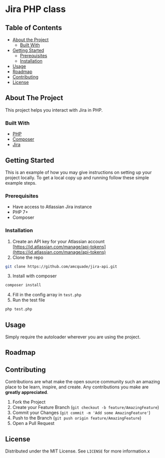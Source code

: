 # Jira PHP class

## Table of Contents

- [About the Project](#about-the-project)
  - [Built With](#built-with)
- [Getting Started](#getting-started)
  - [Prerequisites](#prerequisites)
  - [Installation](#installation)
- [Usage](#usage)
- [Roadmap](#roadmap)
- [Contributing](#contributing)
- [License](#license)

## About The Project

This project helps you interact with Jira in PHP.

### Built With

- [PHP](https://www.php.net/)
- [Composer](https://getcomposer.org/)
- [Jira](https://www.atlassian.com/software/jira)

## Getting Started

This is an example of how you may give instructions on setting up your project locally.
To get a local copy up and running follow these simple example steps.

### Prerequisites

- Have access to Atlassian Jira instance
- PHP 7+
- Composer

### Installation

1. Create an API key for your Atlassian account [https://id.atlassian.com/manage/api-tokens](https://id.atlassian.com/manage/api-tokens)
2. Clone the repo

```sh
git clone https://github.com/amcquade/jira-api.git
```

3. Install with composer

```sh
composer install
```

4. Fill in the config array in `test.php`
5. Run the test file

```sh
php test.php
```

## Usage

Simply require the autoloader wherever you are using the project.

## Roadmap

## Contributing

Contributions are what make the open source community such an amazing place to be learn, inspire, and create. Any contributions you make are **greatly appreciated**.

1. Fork the Project
2. Create your Feature Branch (`git checkout -b feature/AmazingFeature`)
3. Commit your Changes (`git commit -m 'Add some AmazingFeature'`)
4. Push to the Branch (`git push origin feature/AmazingFeature`)
5. Open a Pull Request

## License

Distributed under the MIT License. See `LICENSE` for more information.x
